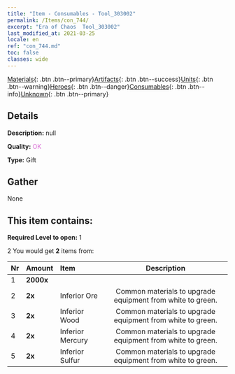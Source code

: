 ```yaml
---
title: "Item - Consumables - Tool_303002"
permalink: /Items/con_744/
excerpt: "Era of Chaos  Tool_303002"
last_modified_at: 2021-03-25
locale: en
ref: "con_744.md"
toc: false
classes: wide
---
```

 [Materials](/Items/){: .btn .btn--primary}[Artifacts](/Items/Artifacts/){: .btn .btn--success}[Units](/Items/Units/){: .btn .btn--warning}[Heroes](/Items/Heroes/){: .btn .btn--danger}[Consumables](/Items/Consumables/){: .btn .btn--info}[Unknown](/Items/Unknown/){: .btn .btn--primary}

## Details
 **Description:** null

 **Quality:** <span style="color: #DA70D6">OK</span>

 **Type:** Gift

## Gather

  None

## This item contains:

 **Required Level to open:** 1

 2 You would get **2** items  from:

  | Nr | Amount |     Item    | Description |
  |:---|:-------|:------------|:-----------:|
  | 1 |  **2000x** | <i class="fas fa-coins"/> |  | 
  | 2 |  **2x** | Inferior Ore | Common materials to upgrade equipment from white to green.  | 
  | 3 |  **2x** | Inferior Wood | Common materials to upgrade equipment from white to green.  | 
  | 4 |  **2x** | Inferior Mercury | Common materials to upgrade equipment from white to green.  | 
  | 5 |  **2x** | Inferior Sulfur | Common materials to upgrade equipment from white to green.  | 
